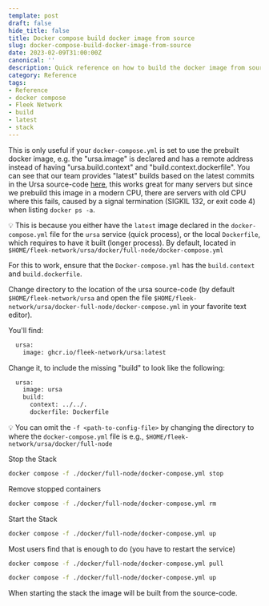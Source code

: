 ```yaml
---
template: post
draft: false
hide_title: false
title: Docker compose build docker image from source
slug: docker-compose-build-docker-image-from-source
date: 2023-02-09T31:00:00Z
canonical: ''
description: Quick reference on how to build the docker image from source
category: Reference
tags:
- Reference
- docker compose
- Fleek Network
- build
- latest
- stack
---
```


This is only useful if your `docker-compose.yml` is set to use the prebuilt docker image, e.g. the "ursa.image" is declared and has a remote address instead of having "ursa.build.context" and "build.context.dockerfile". You can see that our team provides "latest" builds based on the latest commits in the Ursa source-code [here](https://github.com/fleek-network/ursa/pkgs/container/ursa), this works great for many servers but since we prebuild this image in a modern CPU, there are servers with old CPU where this fails, caused by a signal termination (SIGKIL 132, or exit code 4) when listing `docker ps -a`.

💡 This is because you either have the `latest` image declared in the `docker-compose.yml` file for the `ursa` service (quick process), or the local `Dockerfile`, which requires to have it built (longer process). By default, located in `$HOME/fleek-network/ursa/docker/full-node/docker-compose.yml`

For this to work, ensure that the `Docker-compose.yml` has the `build.context` and `build.dockerfile`.

Change directory to the location of the ursa source-code (by default `$HOME/fleek-network/ursa` and open the file `$HOME/fleek-network/ursa/docker-full-node/docker-compose.yml` in your favorite text editor).

You'll find:

```sh
  ursa:
    image: ghcr.io/fleek-network/ursa:latest
```

Change it, to include the missing "build" to look like the following:

```sh
  ursa:
    image: ursa
    build:
      context: ../../.
      dockerfile: Dockerfile
```

💡 You can omit the `-f <path-to-config-file>` by changing the directory to where the `docker-compose.yml` file is e.g., `$HOME/fleek-network/ursa/docker/full-node`

Stop the Stack

```sh
docker compose -f ./docker/full-node/docker-compose.yml stop
```

Remove stopped containers

```sh
docker compose -f ./docker/full-node/docker-compose.yml rm
```

Start the Stack

```sh
docker compose -f ./docker/full-node/docker-compose.yml up
```

Most users find that is enough to do (you have to restart the service)

```sh
docker compose -f ./docker/full-node/docker-compose.yml pull
```

```sh
docker compose -f ./docker/full-node/docker-compose.yml up
```

When starting the stack the image will be built from the source-code.